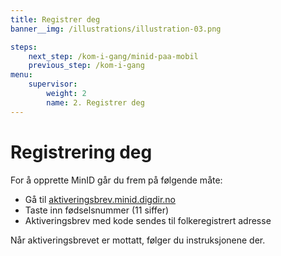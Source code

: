 ```yaml
---
title: Registrer deg
banner__img: /illustrations/illustration-03.png

steps:
    next_step: /kom-i-gang/minid-paa-mobil
    previous_step: /kom-i-gang
menu:
    supervisor:
        weight: 2
        name: 2. Registrer deg
---
```


# Registrering deg

For å opprette MinID går du frem på følgende måte: 
- Gå til [aktiveringsbrev.minid.digdir.no](https://aktiveringsbrev.minid.digdir.no/order)  
- Taste inn fødselsnummer (11 siffer) 
- Aktiveringsbrev med kode sendes til folkeregistrert adresse

Når aktiveringsbrevet er mottatt, følger du instruksjonene der. 